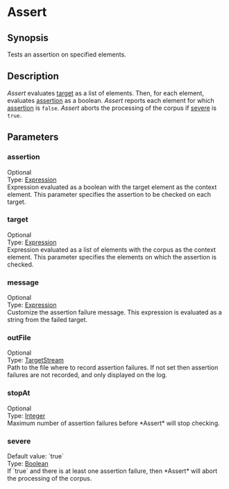<h1 class="module">Assert</h1>

## Synopsis

Tests an assertion on specified elements.

## Description

*Assert* evaluates <a href="#target" class="param">target</a> as a list of elements. Then, for each element, evaluates <a href="#assertion" class="param">assertion</a> as a boolean. *Assert* reports each element for which <a href="#assertion" class="param">assertion</a> is `false`. *Assert* aborts the processing of the corpus if <a href="#severe" class="param">severe</a> is `true`.

## Parameters

<a name="assertion">

### assertion

<div class="param-level param-level-optional">Optional
</div>
<div class="param-type">Type: <a href="../converter/alvisnlp.corpus.expressions.Expression" class="converter">Expression</a>
</div>
Expression evaluated as a boolean with the target element as the context element. This parameter specifies the assertion to be checked on each target.

<a name="target">

### target

<div class="param-level param-level-optional">Optional
</div>
<div class="param-type">Type: <a href="../converter/alvisnlp.corpus.expressions.Expression" class="converter">Expression</a>
</div>
Expression evaluated as a list of elements with the corpus as the context element. This parameter specifies the elements on which the assertion is checked.

<a name="message">

### message

<div class="param-level param-level-optional">Optional
</div>
<div class="param-type">Type: <a href="../converter/alvisnlp.corpus.expressions.Expression" class="converter">Expression</a>
</div>
Customize the assertion failure message. This expression is evaluated as a string from the failed target.

<a name="outFile">

### outFile

<div class="param-level param-level-optional">Optional
</div>
<div class="param-type">Type: <a href="../converter/org.bibliome.util.streams.TargetStream" class="converter">TargetStream</a>
</div>
Path to the file where to record assertion failures. If not set then assertion failures are not recorded, and only displayed on the log.

<a name="stopAt">

### stopAt

<div class="param-level param-level-optional">Optional
</div>
<div class="param-type">Type: <a href="../converter/java.lang.Integer" class="converter">Integer</a>
</div>
Maximum number of assertion failures before *Assert* will stop checking.

<a name="severe">

### severe

<div class="param-level param-level-default-value">Default value: `true`
</div>
<div class="param-type">Type: <a href="../converter/java.lang.Boolean" class="converter">Boolean</a>
</div>
If `true` and there is at least one assertion failure, then *Assert* will abort the processing of the corpus.

